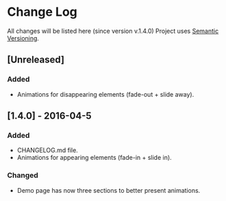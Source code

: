 # Change Log
All changes will be listed here (since version v.1.4.0)
Project uses [Semantic Versioning](http://semver.org/).

## [Unreleased]
### Added
- Animations for disappearing elements (fade-out + slide away).

## [1.4.0] - 2016-04-5
### Added
- CHANGELOG.md file.
- Animations for appearing elements (fade-in + slide in).

### Changed
  - Demo page has now three sections to better present animations.
